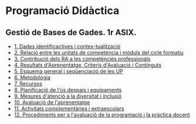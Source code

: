 # Programació Didàctica

<!--
La PD ha de ser un document clar i concís que ens permeta planificar l'activitat docent.

Característiques/requeriments:

- S'ha d'ajustar a les directrius de la CCP i al PCCF.
- Mostra la seqüenciació dels RA i els CA i organitza els continguts del mòdul.
- Es concreta en unitats de programació, dissenyant exercicis, tasques, etc. que contribuïsquen a l'adquisició de les competències.
- Diferenciem entre PD del mòdul i la programació d'aula
    - Hi ha una única PD per cada mòdul i cicle (Per tant ha de contindre aspectes genèrics, però també les possibles variants metodològiques, per exemple el treball per projectes intermodulars en modalitat presencial, flipped classroom en semipresnecial, etc.)
    - La progrmació d'aula, que fa cada docent, conté la concreció de la programació didàctica per a cada grup.
 -->

## Gestió de Bases de Gades. 1r ASIX.

* [1. Dades identificactives i contex-tualització](1.Identificacio.md)
* [2. Relació entre les unitats de competència i mòduls del cicle formatiu](2.relacio_uc.md)
* [3. Contribució dels RA a les competències professionals](3.contribucio_ra.md)
* [4. Resultats d'Aprenentatge, Criteris d'Avaluació i Continguts](4.RAs_CAs_Continguts.md)
* [5. Esquema general i seqüenciació de les UP](5.esquema_general_up.md)
* [6. Metodologia](6.Metodologia.md)
* [7. Recursos](7.Recursos.md)
* [8. Planificació de l'ús despais i equipaments](8.Espais_equipament.md)
* [9. Mesures d'atenció a la diversitat i inclusió](9.Mesures_Atencio_Diversitat.md)
* [10. Avaluació de l'aprenentatge](10.Avaluacio.md)
* [11. Activitats complementàries i extraescolars](11.Activitats_Complementaries.md)
* [12. Procediments per a l'avaluació de la programació i la pràctica docent](12.Procediments_Avaluacio_PD.md)
